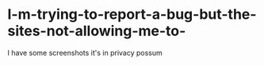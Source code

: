 # I-m-trying-to-report-a-bug-but-the-sites-not-allowing-me-to-
I have some screenshots it's in privacy possum 
